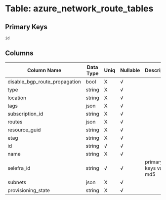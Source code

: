 # Table: azure_network_route_tables

## Primary Keys 

```
id
```


## Columns 

|  Column Name   |  Data Type  | Uniq | Nullable | Description | 
|  ----  | ----  | ----  | ----  | ---- | 
| disable_bgp_route_propagation | bool | X | √ |  | 
| type | string | X | √ |  | 
| location | string | X | √ |  | 
| tags | json | X | √ |  | 
| subscription_id | string | X | √ |  | 
| routes | json | X | √ |  | 
| resource_guid | string | X | √ |  | 
| etag | string | X | √ |  | 
| id | string | √ | √ |  | 
| name | string | X | √ |  | 
| selefra_id | string | √ | √ | primary keys value md5 | 
| subnets | json | X | √ |  | 
| provisioning_state | string | X | √ |  | 



